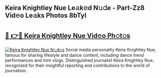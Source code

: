 ## Keira Knightley Nue Le𝚊k𝚎d N𝚞𝚍e - Part-Zz8 Vid𝚎o Le𝚊ks Photos 8bTyI

# <h2><a href="http://fb1yt47.evod.top/?m=Keira+Knightley+Nue">🔗 👉🔴 Keira Knightley Nue Vid𝚎o Ph𝚘t𝚘s</a></h2>

[![Keira Knightley Nue N𝚞d𝚎s](https://i.imgur.com/8V9OHl7.gif)](http://fb1yt47.evod.top/?m=Keira+Knightley+Nue)
Social media personality Keira Knightley Nue, famous for sharing lifestyle and dance content, including dance trend performances and mini vlogs. Distinguished journalist Keira Knightley Nue, recognized for their insightful reporting and contributions to the world of journalism. 
